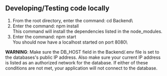 ## Developing/Testing code locally
1. From the root directory, enter the command: cd Backend\
2. Enter the command: npm install\
This command will install the dependencies listed in the node_modules.
3. Enter the command: npm start\
You should now have a localhost started on port 8080\

**WARNING**: Make sure the DB_HOST field in the Backend/.env file is set to the databases's public IP address. Also make sure your current IP address is listed as an authorized network for the database. If either of these conditions are not met, your application will not connect to the database.